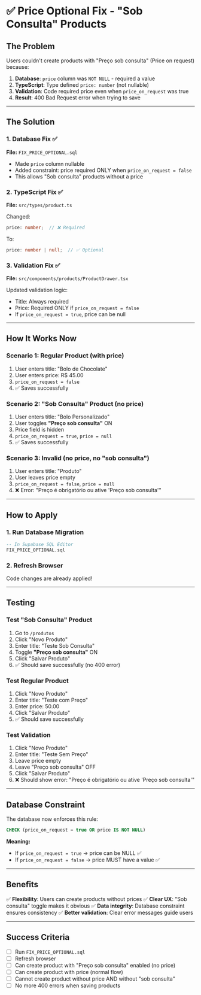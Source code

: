 # ✅ Price Optional Fix - "Sob Consulta" Products

## The Problem

Users couldn't create products with "Preço sob consulta" (Price on request) because:
1. **Database**: `price` column was `NOT NULL` - required a value
2. **TypeScript**: Type defined `price: number` (not nullable)
3. **Validation**: Code required price even when `price_on_request` was true
4. **Result**: 400 Bad Request error when trying to save

---

## The Solution

### 1. Database Fix ✅
**File:** `FIX_PRICE_OPTIONAL.sql`

- Made `price` column nullable
- Added constraint: price required ONLY when `price_on_request = false`
- This allows "Sob consulta" products without a price

### 2. TypeScript Fix ✅
**File:** `src/types/product.ts`

Changed:
```typescript
price: number;  // ❌ Required
```

To:
```typescript
price: number | null;  // ✅ Optional
```

### 3. Validation Fix ✅
**File:** `src/components/products/ProductDrawer.tsx`

Updated validation logic:
- Title: Always required
- Price: Required ONLY if `price_on_request = false`
- If `price_on_request = true`, price can be null

---

## How It Works Now

### Scenario 1: Regular Product (with price)
1. User enters title: "Bolo de Chocolate"
2. User enters price: R$ 45.00
3. `price_on_request = false`
4. ✅ Saves successfully

### Scenario 2: "Sob Consulta" Product (no price)
1. User enters title: "Bolo Personalizado"
2. User toggles **"Preço sob consulta"** ON
3. Price field is hidden
4. `price_on_request = true`, `price = null`
5. ✅ Saves successfully

### Scenario 3: Invalid (no price, no "sob consulta")
1. User enters title: "Produto"
2. User leaves price empty
3. `price_on_request = false`, `price = null`
4. ❌ Error: "Preço é obrigatório ou ative 'Preço sob consulta'"

---

## How to Apply

### 1. Run Database Migration
```sql
-- In Supabase SQL Editor
FIX_PRICE_OPTIONAL.sql
```

### 2. Refresh Browser
Code changes are already applied!

---

## Testing

### Test "Sob Consulta" Product
1. Go to `/produtos`
2. Click "Novo Produto"
3. Enter title: "Teste Sob Consulta"
4. Toggle **"Preço sob consulta"** ON
5. Click "Salvar Produto"
6. ✅ Should save successfully (no 400 error)

### Test Regular Product
1. Click "Novo Produto"
2. Enter title: "Teste com Preço"
3. Enter price: 50.00
4. Click "Salvar Produto"
5. ✅ Should save successfully

### Test Validation
1. Click "Novo Produto"
2. Enter title: "Teste Sem Preço"
3. Leave price empty
4. Leave "Preço sob consulta" OFF
5. Click "Salvar Produto"
6. ❌ Should show error: "Preço é obrigatório ou ative 'Preço sob consulta'"

---

## Database Constraint

The database now enforces this rule:
```sql
CHECK (price_on_request = true OR price IS NOT NULL)
```

**Meaning:**
- If `price_on_request = true` → price can be NULL ✅
- If `price_on_request = false` → price MUST have a value ✅

---

## Benefits

✅ **Flexibility**: Users can create products without prices
✅ **Clear UX**: "Sob consulta" toggle makes it obvious
✅ **Data integrity**: Database constraint ensures consistency
✅ **Better validation**: Clear error messages guide users

---

## Success Criteria

- [ ] Run `FIX_PRICE_OPTIONAL.sql`
- [ ] Refresh browser
- [ ] Can create product with "Preço sob consulta" enabled (no price)
- [ ] Can create product with price (normal flow)
- [ ] Cannot create product without price AND without "sob consulta"
- [ ] No more 400 errors when saving products
